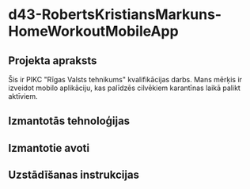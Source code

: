 # d43-RobertsKristiansMarkuns-HomeWorkoutMobileApp

## Projekta apraksts

Šis ir PIKC "Rīgas Valsts tehnikums" kvalifikācijas darbs. Mans mērķis ir izveidot mobilo aplikāciju, kas palīdzēs cilvēkiem karantīnas laikā palikt aktīviem.

## Izmantotās tehnoloģijas



## Izmantotie avoti



## Uzstādīšanas instrukcijas




